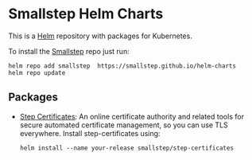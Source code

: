 # Smallstep Helm Charts

This is a [Helm](https://helm.sh) repository with packages for Kubernetes.

To install the [Smallstep](https://smallstep.com) repo just run:

```console
helm repo add smallstep  https://smallstep.github.io/helm-charts
helm repo update
```

## Packages

* [Step Certificates](https://github.com/smallstep/helm-charts/blob/master/step-ca/README.md):
  An online certificate authority and related tools for secure automated
  certificate management, so you can use TLS everywhere.
  Install step-certificates using:
  
  ```console
  helm install --name your-release smallstep/step-certificates
  ```